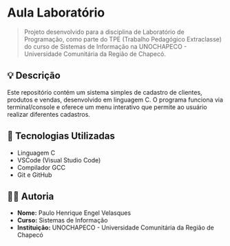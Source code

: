 # Aula Laboratório

> Projeto desenvolvido para a disciplina de Laboratório de Programação, como parte do TPE (Trabalho Pedagógico Extraclasse) do curso de Sistemas de Informação  na UNOCHAPECO - Universidade Comunitária da Região de Chapecó.

## 💡 Descrição

Este repositório contém um sistema simples de cadastro de clientes, produtos e vendas, desenvolvido em linguagem C. O programa funciona via terminal/console e oferece um menu interativo que permite ao usuário realizar diferentes cadastros.

## 🚀 Tecnologias Utilizadas

- Linguagem C
- VSCode (Visual Studio Code)
- Compilador GCC
- Git e GitHub

## 👨‍💻 Autoria

- **Nome:** Paulo Henrique Engel Velasques  
- **Curso:** Sistemas de Informação 
- **Instituição:** UNOCHAPECO - Universidade Comunitária da Região de Chapecó  
